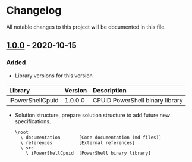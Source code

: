 ﻿# Changelog
All notable changes to this project will be documented in this file.

## [1.0.0] - 2020-10-15

### Added
  
 - Library versions for this version
  
|Library|Version|Description|
|:------|:------|:----------|
| iPowerShellCpuid | 1.0.0.0 | CPUID PowerShell binary library |

- Solution structure, prepare solution structure to add future new specifications.

      \root
        \ documentation       [Code documentation (md files)]
        \ references          [External references]
        \ src
          \ iPowerShellCpuid  [PowerShell binary library] 
 
[1.0.0]: https://github.com/iAJTin/iPoserShellCpuid/releases/tag/v1.0.0
